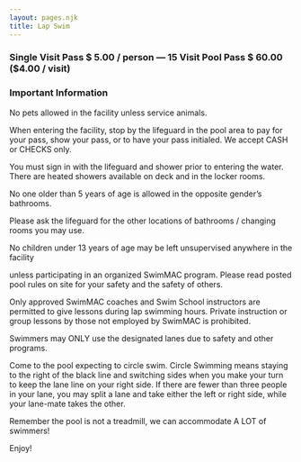 ```yaml
---
layout: pages.njk
title: Lap Swim
---
```


<div class="card p-6 my-4" markdown="1">
    <h3>Single Visit Pass $ 5.00 / person — 15 Visit Pool Pass $ 60.00 ($4.00 / visit)</h3>
</div>

<div class="card p-6 my-4" markdown="1">
    <h3>Important Information</h3>
    <p>No pets allowed in the facility unless service animals.</p>
    <p>When entering the facility, stop by the lifeguard in the pool area to pay for your pass, show your pass, or to have your pass initialed. We accept CASH or CHECKS only.</p>
    <p>You must sign in with the lifeguard and shower prior to entering the water. There are heated showers available on deck and in the locker rooms.</p>
    <p>No one older than 5 years of age is allowed in the opposite gender’s bathrooms.</p>
    <p>Please ask the lifeguard for the other locations of bathrooms / changing rooms you may use.</p>
    <p>No children under 13 years of age may be left unsupervised anywhere in the facility</p>
    <p>unless participating in an organized SwimMAC program. Please read posted pool rules on site for your safety and the safety of others.</p>
    <p>Only approved SwimMAC coaches and Swim School instructors are permitted to give lessons during lap swimming hours. Private instruction or group lessons by those not employed by SwimMAC is prohibited.</p>
    <p>Swimmers may ONLY use the designated lanes due to safety and other programs.</p>
    <p>Come to the pool expecting to circle swim. Circle Swimming means staying to the right of the black line and switching sides when you make your turn to keep the lane line on your right side. If there are fewer than three people in your lane, you may split a lane and take either the left or right side, while your lane-mate takes the other.</p>
    <p>Remember the pool is not a treadmill, we can accommodate A LOT of swimmers!</p>
    <p>Enjoy!</p>
</div>